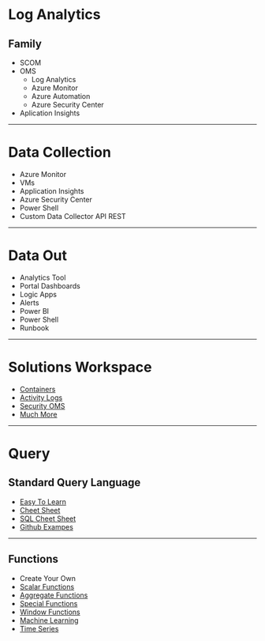# Log Analytics

## Family
  * SCOM 
  * OMS 
      * Log Analytics
      * Azure Monitor
      * Azure Automation
      * Azure Security Center 
  * Aplication Insights
---

# Data Collection
* Azure Monitor
* VMs
* Application Insights
* Azure Security Center
* Power Shell
* Custom Data Collector API REST

---
# Data Out
* Analytics Tool
* Portal Dashboards
* Logic Apps
* Alerts
* Power BI
* Power Shell
* Runbook
---
# Solutions Workspace
* [Containers](https://docs.microsoft.com/en-us/azure/log-analytics/log-analytics-containers)
* [Activity Logs](https://docs.microsoft.com/en-us/azure/log-analytics/log-analytics-activity)
* [Security OMS](https://docs.microsoft.com/en-us/azure/operations-management-suite/oms-security-getting-started)
* [Much More](https://docs.microsoft.com/en-us/azure/log-analytics/log-analytics-add-solutions)
---
# Query

## Standard Query Language
*  [Easy To Learn](https://portal.loganalytics.io/demo#/discover/home)
*  [Cheet Sheet](https://docs.loganalytics.io/docs/Learn/References/SQL-to-Azure-Log-Analytics)
*  [SQL Cheet Sheet](https://docs.loganalytics.io/docs/Learn/References/SQL-to-Azure-Log-Analytics)
*  [Github Exampes](https://github.com/MicrosoftDocs/LogAnalyticsExamples)
---
## Functions
* Create Your Own
* [Scalar Functions](https://docs.loganalytics.io/docs/Language-Reference/Scalar-functions)
* [Aggregate Functions](https://docs.loganalytics.io/docs/Language-Reference/Aggregation-functions/any())
* [Special Functions](https://docs.loganalytics.io/docs/Language-Reference/Special-functions/materialize-function)
* [Window Functions](https://docs.loganalytics.io/docs/Language-Reference/Window-functions/next())
* [Machine Learning](https://docs.loganalytics.io/docs/Language-Reference/Machine-Learning-and-Time-Series-Analysis/autocluster)
* [Time Series](https://docs.loganalytics.io/docs/Language-Reference/Machine-Learning-and-Time-Series-Analysis/time-series-analysis/make-series-operator)



